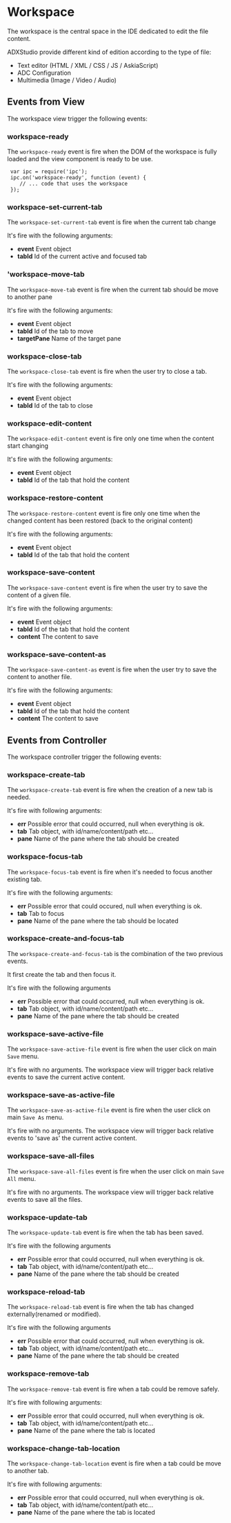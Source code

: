 # Workspace

The workspace is the central space in the IDE dedicated to edit the file content.

ADXStudio provide different kind of edition according to the type of file:

 * Text editor (HTML / XML / CSS / JS / AskiaScript)
 * ADC Configuration
 * Multimedia (Image / Video / Audio)
 
  
## Events from View
 
 The workspace view trigger the following events:
 
### workspace-ready

The `workspace-ready` event is fire when the DOM of the workspace is fully loaded and the view component is ready to be
use.

     var ipc = require('ipc');
     ipc.on('workspace-ready', function (event) {
        // ... code that uses the workspace 
     });

### workspace-set-current-tab

The `workspace-set-current-tab` event is fire when the current tab change

It's fire with the following arguments:

* **event** Event object
* **tabId** Id of the current active and focused tab     

### 'workspace-move-tab

The `workspace-move-tab` event is fire when the current tab should be move to another pane

It's fire with the following arguments:

* **event** Event object
* **tabId** Id of the tab to move
* **targetPane** Name of the target pane

### workspace-close-tab

The `workspace-close-tab` event is fire when the user try to close a tab.

It's fire with the following arguments:

* **event** Event object
* **tabId** Id of the tab to close

### workspace-edit-content

The `workspace-edit-content` event is fire only one time when the content start changing

It's fire with the following arguments:

* **event** Event object
* **tabId** Id of the tab that hold the content

### workspace-restore-content

The `workspace-restore-content` event is fire only one time when the changed content has been restored (back to the original content)

It's fire with the following arguments:

* **event** Event object
* **tabId** Id of the tab that hold the content

### workspace-save-content

The `workspace-save-content` event is fire when the user try to save the content of a given file.

It's fire with the following arguments:

* **event** Event object
* **tabId** Id of the tab that hold the content
* **content** The content to save

### workspace-save-content-as

The `workspace-save-content-as` event is fire when the user try to save the content to another file.

It's fire with the following arguments:

* **event** Event object
* **tabId** Id of the tab that hold the content
* **content** The content to save
     
## Events from Controller

The workspace controller trigger the following events:

### workspace-create-tab

The `workspace-create-tab` event is fire when the creation of a new tab is needed.

It's fire with following arguments:

* **err** Possible error that could occurred, null when everything is ok.
* **tab** Tab object, with id/name/content/path etc...
* **pane** Name of the pane where the tab should be created

### workspace-focus-tab

The `workspace-focus-tab` event is fire when it's needed to focus another existing tab.

It's fire with the following arguments:

* **err** Possible error that could occured, null when everything is ok.
* **tab** Tab to focus
* **pane** Name of the pane where the tab should be located

### workspace-create-and-focus-tab

The `workspace-create-and-focus-tab` is the combination of the two previous events.

It first create the tab and then focus it.

It's fire with the following arguments

 * **err** Possible error that could occurred, null when everything is ok.
 * **tab** Tab object, with id/name/content/path etc...
 * **pane** Name of the pane where the tab should be created
 
### workspace-save-active-file

The `workspace-save-active-file` event is fire when the user click on main `Save` menu.
 
It's fire with no arguments. 
The workspace view will trigger back relative events to save the current active content.

### workspace-save-as-active-file

The `workspace-save-as-active-file` event is fire when the user click on main `Save As` menu.
 
It's fire with no arguments. 
The workspace view will trigger back relative events to 'save as' the current active content.

### workspace-save-all-files

The `workspace-save-all-files` event is fire when the user click on main `Save All` menu.
 
It's fire with no arguments. 
The workspace view will trigger back relative events to save all the files.

 
### workspace-update-tab

The `workspace-update-tab` event is fire when the tab has been saved.

It's fire with the following arguments

 * **err** Possible error that could occurred, null when everything is ok.
 * **tab** Tab object, with id/name/content/path etc...
 * **pane** Name of the pane where the tab should be created
 
### workspace-reload-tab

The `workspace-reload-tab` event is fire when the tab has changed externally(renamed or modified).

It's fire with the following arguments

 * **err** Possible error that could occurred, null when everything is ok.
 * **tab** Tab object, with id/name/content/path etc...
 * **pane** Name of the pane where the tab should be created

### workspace-remove-tab
 
The `workspace-remove-tab` event is fire when a tab could be remove safely.
 
It's fire with following arguments:
 
 * **err** Possible error that could occurred, null when everything is ok.
 * **tab** Tab object, with id/name/content/path etc...
 * **pane** Name of the pane where the tab is located 
 
### workspace-change-tab-location
 
The `workspace-change-tab-location` event is fire when a tab could be move to another tab.
 
It's fire with following arguments:
 
 * **err** Possible error that could occurred, null when everything is ok.
 * **tab** Tab object, with id/name/content/path etc...
 * **pane** Name of the pane where the tab is located 
 
 